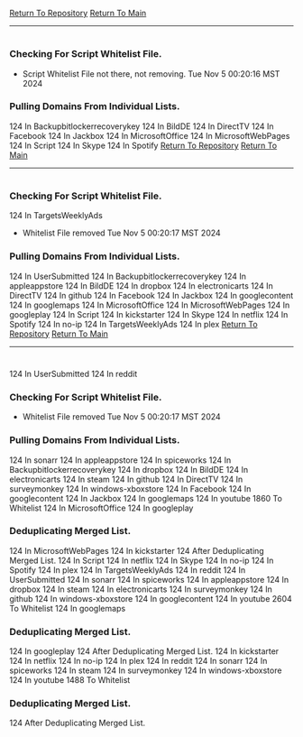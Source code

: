 [Return To Repository](https://github.com/DigitalWarrior/piholeparser/)
[Return To Main](https://github.com/DigitalWarrior/piholeparser/blob/master/RecentRunLogs/Mainlog.md)
____________________________________
# 
### Checking For Script Whitelist File.
* Script Whitelist File not there, not removing. Tue Nov  5 00:20:16 MST 2024
### Pulling Domains From Individual Lists.
124 In Backupbitlockerrecoverykey
124 In BildDE
124 In DirectTV
124 In Facebook
124 In Jackbox
124 In MicrosoftOffice
124 In MicrosoftWebPages
124 In Script
124 In Skype
124 In Spotify
[Return To Repository](https://github.com/DigitalWarrior/piholeparser/)
[Return To Main](https://github.com/DigitalWarrior/piholeparser/blob/master/RecentRunLogs/Mainlog.md)
____________________________________
# 
### Checking For Script Whitelist File.
124 In TargetsWeeklyAds
* Whitelist File removed Tue Nov  5 00:20:17 MST 2024
### Pulling Domains From Individual Lists.
124 In UserSubmitted
124 In Backupbitlockerrecoverykey
124 In appleappstore
124 In BildDE
124 In dropbox
124 In electronicarts
124 In DirectTV
124 In github
124 In Facebook
124 In Jackbox
124 In googlecontent
124 In googlemaps
124 In MicrosoftOffice
124 In MicrosoftWebPages
124 In googleplay
124 In Script
124 In kickstarter
124 In Skype
124 In netflix
124 In Spotify
124 In no-ip
124 In TargetsWeeklyAds
124 In plex
[Return To Repository](https://github.com/DigitalWarrior/piholeparser/)
[Return To Main](https://github.com/DigitalWarrior/piholeparser/blob/master/RecentRunLogs/Mainlog.md)
____________________________________
# 
124 In UserSubmitted
124 In reddit
### Checking For Script Whitelist File.
* Whitelist File removed Tue Nov  5 00:20:17 MST 2024
### Pulling Domains From Individual Lists.
124 In sonarr
124 In appleappstore
124 In spiceworks
124 In Backupbitlockerrecoverykey
124 In dropbox
124 In BildDE
124 In electronicarts
124 In steam
124 In github
124 In DirectTV
124 In surveymonkey
124 In windows-xboxstore
124 In Facebook
124 In googlecontent
124 In Jackbox
124 In googlemaps
124 In youtube
1860 To Whitelist
124 In MicrosoftOffice
124 In googleplay
### Deduplicating Merged List.
124 In MicrosoftWebPages
124 In kickstarter
124 After Deduplicating Merged List.
124 In Script
124 In netflix
124 In Skype
124 In no-ip
124 In Spotify
124 In plex
124 In TargetsWeeklyAds
124 In reddit
124 In UserSubmitted
124 In sonarr
124 In spiceworks
124 In appleappstore
124 In dropbox
124 In steam
124 In electronicarts
124 In surveymonkey
124 In github
124 In windows-xboxstore
124 In googlecontent
124 In youtube
2604 To Whitelist
124 In googlemaps
### Deduplicating Merged List.
124 In googleplay
124 After Deduplicating Merged List.
124 In kickstarter
124 In netflix
124 In no-ip
124 In plex
124 In reddit
124 In sonarr
124 In spiceworks
124 In steam
124 In surveymonkey
124 In windows-xboxstore
124 In youtube
1488 To Whitelist
### Deduplicating Merged List.
124 After Deduplicating Merged List.
